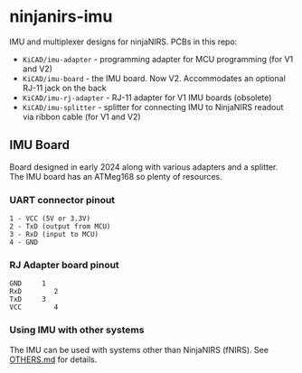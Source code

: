 # ninjanirs-imu

IMU and multiplexer designs for ninjaNIRS.  PCBs in this repo:

* `KiCAD/imu-adapter` - programming adapter for MCU programming (for V1 and V2)
* `KiCAD/imu-board` - the IMU board.  Now V2.  Accommodates an optional RJ-11 jack on the back
* `KiCAD/imu-rj-adapter` - RJ-11 adapter for V1 IMU boards (obsolete)
* `KiCAD/imu-splitter` - splitter for connecting IMU to NinjaNIRS readout via ribbon cable (for V1 and V2)

## IMU Board

Board designed in early 2024 along with various adapters and a splitter.
The IMU board has an ATMeg168 so plenty of resources.

### UART connector pinout

    1 - VCC (5V or 3.3V)
	2 - TxD (output from MCU)
	3 - RxD (input to MCU)
	4 - GND
	
### RJ Adapter board pinout

    GND     1
	RxD        2
	TxD     3
	VCC        4

### Using IMU with other systems

The IMU can be used with systems other than NinjaNIRS (fNIRS).  See [OTHERS.md](OTHERS.md) for details.
